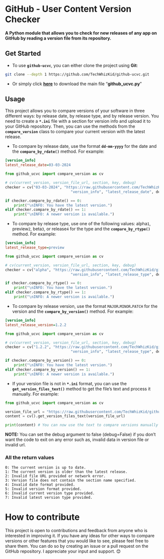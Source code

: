 # GitHub - User Content Version Checker

**A Python module that allows you to check for new releases of any app on GitHub by reading a version file from its repository.**

## Get Started

- To use **`github-ucvc`**, you can either clone the project using **Git**:

```bash
git clone --depth 1 https://github.com/TechWhizKid/github-ucvc.git
```

- Or simply click **[here](https://github.com/TechWhizKid/github-ucvc/blob/main/github_ucvc.py)** to download the main file “**github_ucvc.py**”

## Usage

This project allows you to compare versions of your software in three different ways: by release date, by release type, and by release version. You need to create a **`*.ini`** file with a section for version info and upload it to your GitHub repository. Then, you can use the methods from the **`compare_version`** class to compare your current version with the latest release.

- To compare by release date, use the format **`dd-mm-yyyy`** for the date and the **`compare_by_rdate()`** method. For example:

```ini
[version_info]
latest_release_date=03-03-2024
```

```py
from github_ucvc import compare_version as cv

# cv(current_version, version_file_url, section, key, debug)
checker = cv("03-03-2024", "https://raw.githubusercontent.com/TechWhizKid/github-ucvc/main/version.ini",
                              "version_info", "latest_release_date", debug=True)

if checker.compare_by_rdate() == 0:
    print("\nINFO: You have the latest version.")
elif checker.compare_by_rdate() == 1:
    print("\nINFO: A newer version is available.")
```

- To compare by release type, use one of the following values: alpha`1`, preview`2`, beta`3`, or release`4` for the type and the **`compare_by_rtype()`** method. For example:

```ini
[version_info]
latest_release_type=preview
```

```py
from github_ucvc import compare_version as cv

# cv(current_version, version_file_url, section, key, debug)
checker = cv("alpha", "https://raw.githubusercontent.com/TechWhizKid/github-ucvc/main/version.ini",
                              "version_info", "latest_release_type", debug=True)

if checker.compare_by_rtype() == 0:
    print("\nINFO: You have the latest version.")
elif checker.compare_by_rtype() == 1:
    print("\nINFO: A newer version is available.")
```

- To compare by release version, use the format `MAJOR`**.**`MINOR`**.**`PATCH` for the version and the **`compare_by_version()`** method. For example:

```ini
[version_info]
latest_release_version=1.2.2
```

```py
from github_ucvc import compare_version as cv

# cv(current_version, version_file_url, section, key, debug)
checker = cv("1.2.2", "https://raw.githubusercontent.com/TechWhizKid/github-ucvc/main/version.ini",
                              "version_info", "latest_release_type", debug=True)

if checker.compare_by_version() == 0:
    print("\nINFO: You have the latest version.")
elif checker.compare_by_version() == 1:
    print("\nINFO: A newer version is available.")
```

- If your version file is not in **`*.ini`** format, you can use the **`get_version_files_text()`** method to get the file’s text and process it manually. For example:

```py
from github_ucvc import compare_version as cv

version_file_url = "https://raw.githubusercontent.com/TechWhizKid/github-ucvc/main/version.ini"
content = cv().get_version_files_text(version_file_url)

print(content) # You can now use the text to compare versions manually
```

**NOTE:** You can set the debug argument to false (debug=False) if you don’t want the code to exit on any error such as, invalid data in version file or invalid url.

### All the return values

```log
0: The current version is up to date.
1: The current version is older than the latest release.
2: Invalid file URL provided or network error.
3: Version file does not contain the section name specified.
4: Invalid date format provided.
5: Invalid version format provided.
6: Invalid current version type provided.
7: Invalid latest version type provided.
```

# How to contribute

This project is open to contributions and feedback from anyone who is interested in improving it. If you have any ideas for other ways to compare versions or other features that you would like to see, please feel free to share them. You can do so by creating an issue or a pull request on the GitHub repository. I appreciate your input and support. 😊
